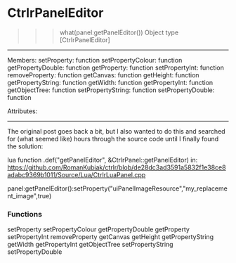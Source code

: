 # CtrlrPanelEditor

>>> what(panel:getPanelEditor())
Object type [CtrlrPanelEditor]
-----------------------------------------------------------------

Members:
	                   setProperty:	function
	             setPropertyColour:	function
	             getPropertyDouble:	function
	                   getProperty:	function
	                setPropertyInt:	function
	                removeProperty:	function
	                     getCanvas:	function
	                     getHeight:	function
	             getPropertyString:	function
	                      getWidth:	function
	                getPropertyInt:	function
	                 getObjectTree:	function
	             setPropertyString:	function
	             setPropertyDouble:	function


Attributes:

-----------------------------------------------------------------

The original post goes back a bit, but I also wanted to do this and searched for (what seemed like) hours through the source code until I finally found the solution:

lua function .def("getPanelEditor", &CtrlrPanel::getPanelEditor) in:
https://github.com/RomanKubiak/ctrlr/blob/de28dc3ad3591a5832f1e38ce8adabc9369b1011/Source/Lua/CtrlrLuaPanel.cpp


panel:getPanelEditor():setProperty("uiPanelImageResource","my_replacement_image",true)



### Functions
setProperty
setPropertyColour
getPropertyDouble
getProperty
setPropertyInt
removeProperty
getCanvas
getHeight
getPropertyString
getWidth
getPropertyInt
getObjectTree
setPropertyString
setPropertyDouble